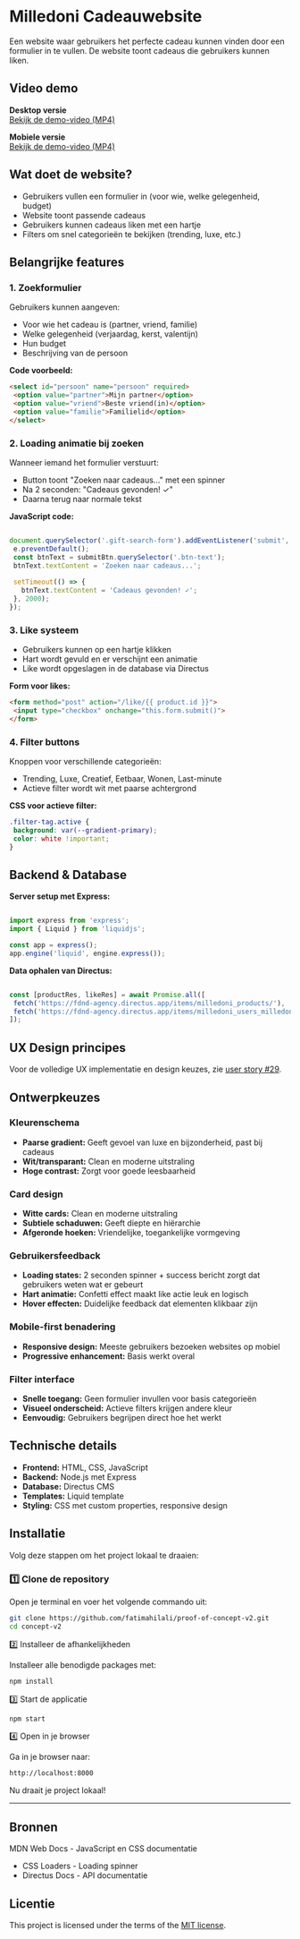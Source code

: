 # Milledoni  Cadeauwebsite

Een website waar gebruikers het perfecte cadeau kunnen vinden door een formulier in te vullen. De website toont cadeaus die gebruikers kunnen liken.

## Video demo

**Desktop versie**  
 [Bekijk de demo-video (MP4)](./public/assets/images/video.mp4)

**Mobiele versie**  
 [Bekijk de demo-video (MP4)](./public/assets/images/vid.mp4)

## Wat doet de website?

- Gebruikers vullen een formulier in (voor wie, welke gelegenheid, budget)
- Website toont passende cadeaus  
- Gebruikers kunnen cadeaus liken met een hartje
- Filters om snel categorieën te bekijken (trending, luxe, etc.)

## Belangrijke features

### 1. Zoekformulier

Gebruikers kunnen aangeven:

- Voor wie het cadeau is (partner, vriend, familie)
- Welke gelegenheid (verjaardag, kerst, valentijn)
- Hun budget
- Beschrijving van de persoon

**Code voorbeeld:**

```html
<select id="persoon" name="persoon" required>
 <option value="partner">Mijn partner</option>
 <option value="vriend">Beste vriend(in)</option>
 <option value="familie">Familielid</option>
</select>

```

### 2. Loading animatie bij zoeken

Wanneer iemand het formulier verstuurt:

- Button toont "Zoeken naar cadeaus..." met een spinner
- Na 2 seconden: "Cadeaus gevonden! ✓"
- Daarna terug naar normale tekst

**JavaScript code:**

```javascript

document.querySelector('.gift-search-form').addEventListener('submit', function(e) {
 e.preventDefault();
 const btnText = submitBtn.querySelector('.btn-text');
 btnText.textContent = 'Zoeken naar cadeaus...';
 
 setTimeout(() => {
   btnText.textContent = 'Cadeaus gevonden! ✓';
 }, 2000);
});
```

### 3. Like systeem

- Gebruikers kunnen op een hartje klikken
- Hart wordt gevuld en er verschijnt een animatie
- Like wordt opgeslagen in de database via Directus

**Form voor likes:**

```html
<form method="post" action="/like/{{ product.id }}">
 <input type="checkbox" onchange="this.form.submit()">
</form>

```

### 4. Filter buttons

Knoppen voor verschillende categorieën:

- Trending, Luxe, Creatief, Eetbaar, Wonen, Last-minute
- Actieve filter wordt wit met paarse achtergrond

**CSS voor actieve filter:**

```css
.filter-tag.active {
 background: var(--gradient-primary);
 color: white !important;
}
```

## Backend & Database

**Server setup met Express:**

```javascript

import express from 'express';
import { Liquid } from 'liquidjs';

const app = express();
app.engine('liquid', engine.express());
```

**Data ophalen van Directus:**

```javascript

const [productRes, likeRes] = await Promise.all([
 fetch('https://fdnd-agency.directus.app/items/milledoni_products/'),
 fetch('https://fdnd-agency.directus.app/items/milledoni_users_milledoni_products_1/')
]);
```

## UX Design principes

Voor de volledige UX implementatie en design keuzes, zie [user story #29](https://github.com/users/fatimahilali/projects/17/views/1?pane=issue&itemId=124535275&issue=fatimahilali%7Cproof-of-concept-v2%7C29).

## Ontwerpkeuzes

### Kleurenschema

- **Paarse gradient:** Geeft gevoel van luxe en bijzonderheid, past bij cadeaus
- **Wit/transparant:** Clean en moderne uitstraling
- **Hoge contrast:** Zorgt voor goede leesbaarheid

### Card design

- **Witte cards:** Clean en moderne uitstraling
- **Subtiele schaduwen:** Geeft diepte en hiërarchie
- **Afgeronde hoeken:** Vriendelijke, toegankelijke vormgeving

### Gebruikersfeedback

- **Loading states:** 2 seconden spinner + success bericht zorgt dat gebruikers weten wat er gebeurt
- **Hart animatie:** Confetti effect maakt like actie leuk en logisch
- **Hover effecten:** Duidelijke feedback dat elementen klikbaar zijn

### Mobile-first benadering

- **Responsive design:** Meeste gebruikers bezoeken websites op mobiel
- **Progressive enhancement:** Basis werkt overal

### Filter interface

- **Snelle toegang:** Geen formulier invullen voor basis categorieën
- **Visueel onderscheid:** Actieve filters krijgen andere kleur
- **Eenvoudig:** Gebruikers begrijpen direct hoe het werkt

## Technische details

- **Frontend:** HTML, CSS, JavaScript
- **Backend:** Node.js met Express
- **Database:** Directus CMS
- **Templates:** Liquid template
- **Styling:** CSS met custom properties, responsive design

## Installatie

Volg deze stappen om het project lokaal te draaien:

### 1️⃣ Clone de repository

Open je terminal en voer het volgende commando uit:

```bash
git clone https://github.com/fatimahilali/proof-of-concept-v2.git
cd concept-v2

```

2️⃣ Installeer de afhankelijkheden

Installeer alle benodigde packages met:

```bash
npm install
```

3️⃣ Start de applicatie

```bash
npm start
```

4️⃣ Open in je browser

Ga in je browser naar:

```bash
http://localhost:8000
```

Nu draait je project lokaal!

---

## Bronnen

MDN Web Docs - JavaScript en CSS documentatie

- CSS Loaders - Loading spinner
- Directus Docs - API documentatie

## Licentie

This project is licensed under the terms of the [MIT license](./LICENSE).
